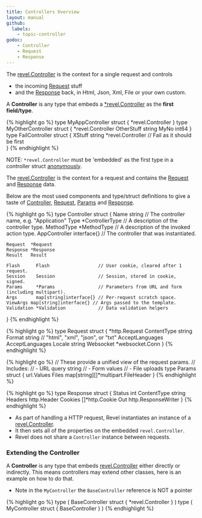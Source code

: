 ```yaml
---
title: Controllers Overview
layout: manual
github:
  labels:
    - topic-controller
godoc: 
    - Controller
    - Request
    - Response
---
```


The [revel.Controller](https://godoc.org/github.com/revel/revel#Controller) is the context for 
a single request and controls
- the incoming [Request](https://godoc.org/github.com/revel/revel#Request) stuff
- and the [Response](https://godoc.org/github.com/revel/revel#Response) back, in Html, Json, Xml, File or your own custom.

A **Controller** is any type that embeds a [*revel.Controller](https://godoc.org/github.com/revel/revel#Controller) as the **first field/type**.

{% highlight go %}
type MyAppController struct {
    *revel.Controller
}
type MyOtherController struct {
    *revel.Controller
    OtherStuff string
    MyNo int64
}
type FailController struct {
    XStuff string
    *revel.Controller // Fail as it should be first    
}
{% endhighlight %}

<div class="alert alert-danger">NOTE: <code>*revel.Controller</code> must be 'embedded' as the first type in 
a controller struct <a href="https://talks.golang.org/2012/10things.slide#2">anonymously</a>.</div>

The [revel.Controller](https://godoc.org/github.com/revel/revel#Controller) is the context for a request and  contains the 
[Request](https://godoc.org/github.com/revel/revel#Request) and [Response](https://godoc.org/github.com/revel/revel#Response) data.

Below are the most used components and type/struct definitions to give a taste of 
[Controller](https://godoc.org/github.com/revel/revel#Controller), 
[Request](https://godoc.org/github.com/revel/revel#Request), 
[Params](https://godoc.org/github.com/revel/revel#Params) 
and [Response](https://godoc.org/github.com/revel/revel#Response).

{% highlight go %}
type Controller struct {
    Name          string          // The controller name, e.g. "Application"
    Type          *ControllerType // A description of the controller type.
    MethodType    *MethodType     // A description of the invoked action type.
    AppController interface{}     // The controller that was instantiated.

    Request  *Request
    Response *Response
    Result   Result

    Flash      Flash                  // User cookie, cleared after 1 request.
    Session    Session                // Session, stored in cookie, signed.
    Params     *Params                // Parameters from URL and form (including multipart).
    Args       map[string]interface{} // Per-request scratch space.
    ViewArgs map[string]interface{} // Args passed to the template.
    Validation *Validation            // Data validation helpers
}
{% endhighlight %}

{% highlight go %}
type Request struct {
    *http.Request
    ContentType string
    Format          string // "html", "xml", "json", or "txt"
    AcceptLanguages AcceptLanguages
    Locale          string
    Websocket       *websocket.Conn
}
{% endhighlight %}

{% highlight go %}
// These provide a unified view of the request params.
// Includes:
// - URL query string
// - Form values
// - File uploads
type Params struct {
    url.Values
    Files map[string][]*multipart.FileHeader
}
{% endhighlight %}

{% highlight go %}
type Response struct {
    Status      int
    ContentType string
    Headers     http.Header
    Cookies     []*http.Cookie
    Out http.ResponseWriter
}
{% endhighlight %}

- As part of handling a HTTP request, Revel instantiates an instance of a [revel.Controller](https://godoc.org/github.com/revel/revel#Controller).
- It then sets all of the properties on the embedded `revel.Controller`.
- Revel does not share a `Controller` instance between requests.

### Extending the Controller

A **Controller** is any type that embeds [revel.Controller](https://godoc.org/github.com/revel/revel#Controller) either directly or indirectly.
This means controllers may extend other classes, here is an example on how to do that. 
- Note in the `MyController` the `BaseController` reference is NOT a pointer

{% highlight go %}
type (
	BaseController struct {
		*revel.Controller
	}
)
type (
	MyController struct {
		BaseController
	}
)
{% endhighlight %}
